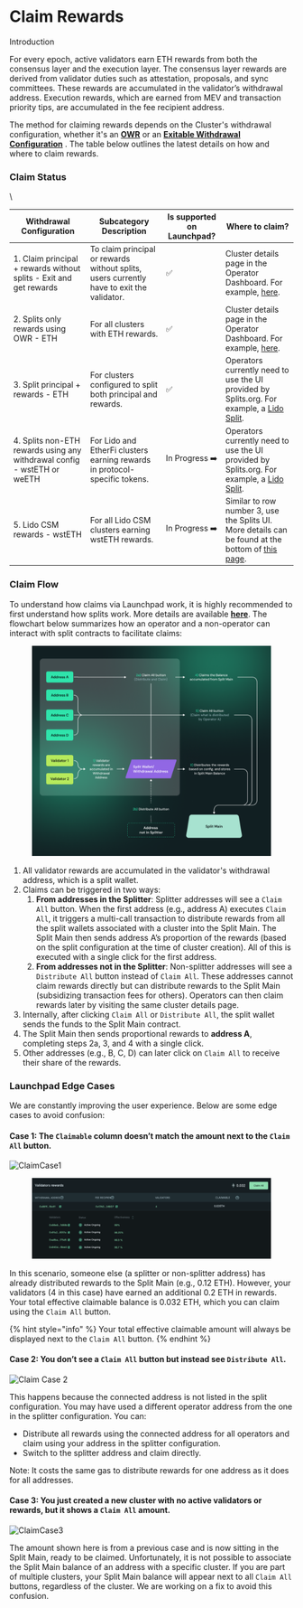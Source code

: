 # Claim Rewards

Introduction[​](https://docs.obol.org/next/run/running/claim-rewards#introduction)

For every epoch, active validators earn ETH rewards from both the consensus layer and the execution layer. The consensus layer rewards are derived from validator duties such as attestation, proposals, and sync committees. These rewards are accumulated in the validator’s withdrawal address. Execution rewards, which are earned from MEV and transaction priority tips, are accumulated in the fee recipient address.

The method for claiming rewards depends on the Cluster's withdrawal configuration, whether it's an [**OWR**](https://docs.obol.org/next/learn/intro/obol-splits#optimistic-withdrawal-recipient) or an [**Exitable Withdrawal Configuration**](https://docs.obol.org/next/learn/intro/obol-splits#exitable-withdrawal-recipient) . The table below outlines the latest details on how and where to claim rewards.

### Claim Status <a href="#claim-status" id="claim-status"></a>

\


| **Withdrawal Configuration**                                            | **Subcategory Description**                                                               | **Is supported on Launchpad?** | **Where to claim?**                                                                                                                                                                                   |
| ----------------------------------------------------------------------- | ----------------------------------------------------------------------------------------- | ------------------------------ | ----------------------------------------------------------------------------------------------------------------------------------------------------------------------------------------------------- |
| 1. Claim principal + rewards without splits - Exit and get rewards      | To claim principal or rewards without splits, users currently have to exit the validator. | ✅                              | Cluster details page in the Operator Dashboard. For example, [here](https://holesky.launchpad.obol.org/cluster/details/?lockHash=0x42833298f3c767b866615814dd9f86ce35ed2f89bf3d397d5f353a0ad5a38013). |
| 2. Splits only rewards using OWR - ETH                                  | For all clusters with ETH rewards.                                                        | ✅                              | Cluster details page in the Operator Dashboard. For example, [here](https://holesky.launchpad.obol.org/cluster/details/?lockHash=0x42833298f3c767b866615814dd9f86ce35ed2f89bf3d397d5f353a0ad5a38013). |
| 3. Split principal + rewards - ETH                                      | For clusters configured to split both principal and rewards.                              | ✅                              | Operators currently need to use the UI provided by Splits.org. For example, a [Lido Split](https://app.splits.org/accounts/0x845aF36663a9908D9E46101e3CC658FbCEB783a8/?chainId=1).                    |
| 4. Splits non-ETH rewards using any withdrawal config - wstETH or weETH | For Lido and EtherFi clusters earning rewards in protocol-specific tokens.                | In Progress ➡️                 | Operators currently need to use the UI provided by Splits.org. For example, a [Lido Split](https://app.splits.org/accounts/0x845aF36663a9908D9E46101e3CC658FbCEB783a8/?chainId=1).                    |
| 5. Lido CSM rewards - wstETH                                            | For all Lido CSM clusters earning wstETH rewards.                                         | In Progress ➡️                 | Similar to row number 3, use the Splits UI. More details can be found at the bottom of [this page](https://docs.obol.org/run/integrations/lido-csm).                                                  |

### Claim Flow[​](https://docs.obol.org/next/run/running/claim-rewards#claim-flow) <a href="#claim-flow" id="claim-flow"></a>

To understand how claims via Launchpad work, it is highly recommended to first understand how splits work. More details are available [**here**](https://docs.obol.org/next/learn/intro/obol-splits). The flowchart below summarizes how an operator and a non-operator can interact with split contracts to facilitate claims:

<figure><img src="../../.gitbook/assets/image (56).png" alt=""><figcaption></figcaption></figure>

1. All validator rewards are accumulated in the validator's withdrawal address, which is a split wallet.
2. Claims can be triggered in two ways:
   1. **From addresses in the Splitter**: Splitter addresses will see a `Claim All` button. When the first address (e.g., address A) executes `Claim All`, it triggers a multi-call transaction to distribute rewards from all the split wallets associated with a cluster into the Split Main. The Split Main then sends address A’s proportion of the rewards (based on the split configuration at the time of cluster creation). All of this is executed with a single click for the first address.
   2. **From addresses not in the Splitter**: Non-splitter addresses will see a `Distribute All` button instead of `Claim All`. These addresses cannot claim rewards directly but can distribute rewards to the Split Main (subsidizing transaction fees for others). Operators can then claim rewards later by visiting the same cluster details page.
3. Internally, after clicking `Claim All` or `Distribute All`, the split wallet sends the funds to the Split Main contract.
4. The Split Main then sends proportional rewards to **address A**, completing steps 2a, 3, and 4 with a single click.
5. Other addresses (e.g., B, C, D) can later click on `Claim All` to receive their share of the rewards.

### Launchpad Edge Cases[​](https://docs.obol.org/next/run/running/claim-rewards#launchpad-edge-cases) <a href="#launchpad-edge-cases" id="launchpad-edge-cases"></a>

We are constantly improving the user experience. Below are some edge cases to avoid confusion:

#### Case 1: The `Claimable` column doesn’t match the amount next to the `Claim All` button.[​](https://docs.obol.org/next/run/running/claim-rewards#case-1-the-claimable-column-doesnt-match-the-amount-next-to-the-claim-all-button) <a href="#case-1-the-claimable-column-doesnt-match-the-amount-next-to-the-claim-all-button" id="case-1-the-claimable-column-doesnt-match-the-amount-next-to-the-claim-all-button"></a>

![ClaimCase1](https://docs.obol.org/assets/images/ClaimCase1-c289226f60fd0a1306e8a8f31c29f3b8.png)

<figure><img src="../../.gitbook/assets/image (1) (1).png" alt=""><figcaption></figcaption></figure>

In this scenario, someone else (a splitter or non-splitter address) has already distributed rewards to the Split Main (e.g., 0.12 ETH). However, your validators (4 in this case) have earned an additional 0.2 ETH in rewards. Your total effective claimable balance is 0.032 ETH, which you can claim using the `Claim All` button.

{% hint style="info" %}
Your total effective claimable amount will always be displayed next to the `Claim All` button.
{% endhint %}

#### Case 2: You don’t see a `Claim All` button but instead see `Distribute All`.[​](https://docs.obol.org/next/run/running/claim-rewards#case-2-you-dont-see-a-claim-all-button-but-instead-see-distribute-all) <a href="#case-2-you-dont-see-a-claim-all-button-but-instead-see-distribute-all" id="case-2-you-dont-see-a-claim-all-button-but-instead-see-distribute-all"></a>

![Claim Case 2](https://docs.obol.org/assets/images/ClaimCase2-ed47de127cf1e07c36f5b83ad08e0a5e.png)

This happens because the connected address is not listed in the split configuration. You may have used a different operator address from the one in the splitter configuration. You can:

* Distribute all rewards using the connected address for all operators and claim using your address in the splitter configuration.
* Switch to the splitter address and claim directly.

Note: It costs the same gas to distribute rewards for one address as it does for all addresses.

#### Case 3: You just created a new cluster with no active validators or rewards, but it shows a `Claim All` amount.[​](https://docs.obol.org/next/run/running/claim-rewards#case-3-you-just-created-a-new-cluster-with-no-active-validators-or-rewards-but-it-shows-a-claim-all-amount) <a href="#case-3-you-just-created-a-new-cluster-with-no-active-validators-or-rewards-but-it-shows-a-claim-all" id="case-3-you-just-created-a-new-cluster-with-no-active-validators-or-rewards-but-it-shows-a-claim-all"></a>

![ClaimCase3](https://docs.obol.org/assets/images/ClaimCase3-9ab4b9f9bd03195adabce0f51033b099.png)

The amount shown here is from a previous case and is now sitting in the Split Main, ready to be claimed. Unfortunately, it is not possible to associate the Split Main balance of an address with a specific cluster. If you are part of multiple clusters, your Split Main balance will appear next to all `Claim All` buttons, regardless of the cluster. We are working on a fix to avoid this confusion.
